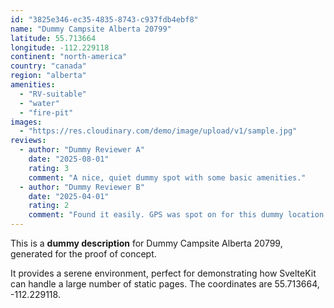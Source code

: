 ```yaml
---
id: "3825e346-ec35-4835-8743-c937fdb4ebf8"
name: "Dummy Campsite Alberta 20799"
latitude: 55.713664
longitude: -112.229118
continent: "north-america"
country: "canada"
region: "alberta"
amenities:
  - "RV-suitable"
  - "water"
  - "fire-pit"
images:
  - "https://res.cloudinary.com/demo/image/upload/v1/sample.jpg"
reviews:
  - author: "Dummy Reviewer A"
    date: "2025-08-01"
    rating: 3
    comment: "A nice, quiet dummy spot with some basic amenities."
  - author: "Dummy Reviewer B"
    date: "2025-04-01"
    rating: 2
    comment: "Found it easily. GPS was spot on for this dummy location."
---
```


This is a **dummy description** for Dummy Campsite Alberta 20799, generated for the proof of concept.

It provides a serene environment, perfect for demonstrating how SvelteKit can handle a large number of static pages. The coordinates are 55.713664, -112.229118.
